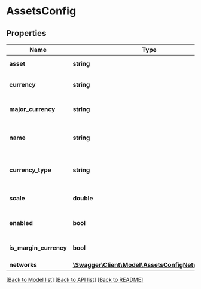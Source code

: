 # AssetsConfig

## Properties
Name | Type | Description | Notes
------------ | ------------- | ------------- | -------------
**asset** | **string** |  | [default to 'XBT']
**currency** | **string** |  | [optional] [default to 'XBt']
**major_currency** | **string** |  | [optional] [default to 'XBT']
**name** | **string** |  | [optional] [default to 'Bitcoin']
**currency_type** | **string** |  | [optional] [default to 'Crypto']
**scale** | **double** |  | [optional] [default to 8.0]
**enabled** | **bool** |  | [optional] [default to true]
**is_margin_currency** | **bool** |  | [optional] [default to true]
**networks** | [**\Swagger\Client\Model\AssetsConfigNetworkItem[]**](AssetsConfigNetworkItem.md) |  | [optional] 

[[Back to Model list]](../README.md#documentation-for-models) [[Back to API list]](../README.md#documentation-for-api-endpoints) [[Back to README]](../README.md)


